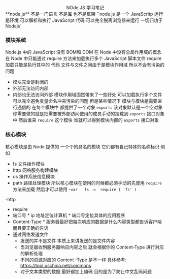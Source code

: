 <center>NOde.JS   学习笔记</center>
**node.js** 不是一门语言  不是库  也不是框架   ``node.js 是一个 JavaScritp 运行是环境  可以解析和执行 JavaScript 代码  可以完全脱离浏览器来运行 一切归功于 Nodejs` 

### 模块系统
Node.js 中的 JavaScript     没有 BOM和 DOM
在  Node  中没有全局作用域的概念
在 Node   中只能通过   require  方法来加载执行多个   	JavaScript   脚本文件
require  加载只能是执行其中的 代码   文件与文件之间由于是模块作用域   所以不会有污染的问题
   -  模块完全是封闭的
   -  外部无法访问内部
   -  内部也无法访问外部
 模块作用域固然带来了一些好处   可以加载执行多个文件   可以完全避免变量命名冲突污染的问题
但是某些情况下  模块与模块是需要进行通信的
在每个模块中  都提供了一个对象       `exports`
该对象默认是一个空对象
你需要做的就是把需要被外部访问使用的成员手动的挂载到  `exports`  接口对象中
然后谁来  `require` 这个模块   谁就可以得到模块内部的   `exports` 接口对象

###  核心模块
核心模块是由  Node   提供的 一个个的具名的模块   它们都有自己特殊的名称标识   例如
-  fs  文件操作模块
-  http 网络服务构建模块
-  os    操作系统信息模块
-  path     路径处理模块
所以核心模块在使用的时候都必须手动的先使用  `require`   方法来加载  然后才可以使用
-`var   fs  =  require ( 'fs' )`

-http
+ require  
+ 端口号
       *  ip  地址定位计算机
       *  端口号定位具体的应用程序
+ Content-Type
       * 服务器最好把每次响应的数据是什么内容类型都告诉客户端  而且要正确的告诉
+  通过网络发送文件
    * 发送的并不是文件   本质上来讲发送的是文件内容
    * 当浏览器收到服务器响应内容之后  就会根据你的  Content-Type  进行对应的解析处理
    * 不同的资源对应的 Content -Type  是不一样  具体参考: https://tool.oschina.net/commons
    * 对于文本类型的数据 最好都加上编码  目的是为了防止中文乱码问题

